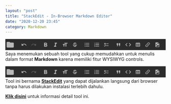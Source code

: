 ```yaml
---
layout: "post"
title: "StackEdit - In-Browser Markdown Editor"
date: "2020-12-20 23:45"
category: Markdown
---
```

![StackEdit](https://github.com/udarian/udarian.github.io/blob/master/images/2020/12/stackedit-menu.png)
Saya menemukan sebuah tool yang cukup memudahkan untuk menulis dalam format **Markdown** karena memiliki fitur WYSIWYG controls.

![WYSIWYG Controls](https://github.com/udarian/udarian.github.io/raw/master/images/2020/12/stackedit-menu.png)
Tool ini bernama **[StackEdit](https://github.com/benweet/stackedit)** yang dapat dijalankan langsung dari browser tanpa harus dilakukan instalasi terlebih dahulu.

[**Klik disini**](https://stackedit.io/) untuk informasi detail tool ini.